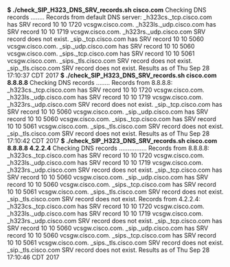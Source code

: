 __$ ./check_SIP_H323_DNS_SRV_records.sh cisco.com__
Checking DNS records ........ 
Records from default DNS server:
   _h323cs._tcp.cisco.com has SRV record 10 10 1720 vcsgw.cisco.com.
   _h323ls._udp.cisco.com has SRV record 10 10 1719 vcsgw.cisco.com.
   _h323rs._udp.cisco.com SRV record does not exist.
   _sip._tcp.cisco.com has SRV record 10 10 5060 vcsgw.cisco.com.
   _sip._udp.cisco.com has SRV record 10 10 5060 vcsgw.cisco.com.
   _sips._tcp.cisco.com has SRV record 10 10 5061 vcsgw.cisco.com.
   _sips._tls.cisco.com SRV record does not exist.
   _sip._tls.cisco.com SRV record does not exist.
Results as of Thu Sep 28 17:10:37 CDT 2017
__$ ./check_SIP_H323_DNS_SRV_records.sh cisco.com 8.8.8.8__
Checking DNS records ........ 
Records from 8.8.8.8:
   _h323cs._tcp.cisco.com has SRV record 10 10 1720 vcsgw.cisco.com.
   _h323ls._udp.cisco.com has SRV record 10 10 1719 vcsgw.cisco.com.
   _h323rs._udp.cisco.com SRV record does not exist.
   _sip._tcp.cisco.com has SRV record 10 10 5060 vcsgw.cisco.com.
   _sip._udp.cisco.com has SRV record 10 10 5060 vcsgw.cisco.com.
   _sips._tcp.cisco.com has SRV record 10 10 5061 vcsgw.cisco.com.
   _sips._tls.cisco.com SRV record does not exist.
   _sip._tls.cisco.com SRV record does not exist.
Results as of Thu Sep 28 17:10:42 CDT 2017
__$ ./check_SIP_H323_DNS_SRV_records.sh cisco.com 8.8.8.8 4.2.2.4__
Checking DNS records ................ 
Records from 8.8.8.8:
   _h323cs._tcp.cisco.com has SRV record 10 10 1720 vcsgw.cisco.com.
   _h323ls._udp.cisco.com has SRV record 10 10 1719 vcsgw.cisco.com.
   _h323rs._udp.cisco.com SRV record does not exist.
   _sip._tcp.cisco.com has SRV record 10 10 5060 vcsgw.cisco.com.
   _sip._udp.cisco.com has SRV record 10 10 5060 vcsgw.cisco.com.
   _sips._tcp.cisco.com has SRV record 10 10 5061 vcsgw.cisco.com.
   _sips._tls.cisco.com SRV record does not exist.
   _sip._tls.cisco.com SRV record does not exist.
Records from 4.2.2.4:
   _h323cs._tcp.cisco.com has SRV record 10 10 1720 vcsgw.cisco.com.
   _h323ls._udp.cisco.com has SRV record 10 10 1719 vcsgw.cisco.com.
   _h323rs._udp.cisco.com SRV record does not exist.
   _sip._tcp.cisco.com has SRV record 10 10 5060 vcsgw.cisco.com.
   _sip._udp.cisco.com has SRV record 10 10 5060 vcsgw.cisco.com.
   _sips._tcp.cisco.com has SRV record 10 10 5061 vcsgw.cisco.com.
   _sips._tls.cisco.com SRV record does not exist.
   _sip._tls.cisco.com SRV record does not exist.
Results as of Thu Sep 28 17:10:46 CDT 2017
